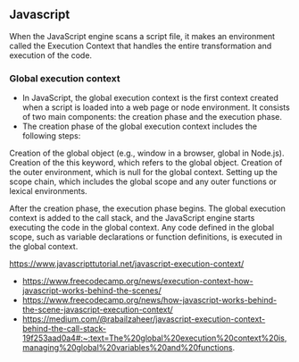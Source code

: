 ## Javascript

When the JavaScript engine scans a script file, it makes an environment called the Execution Context that handles the entire transformation and execution of the code.

### Global execution context
- In JavaScript, the global execution context is the first context created when a script is loaded into a web page or node environment. It consists of two main components: the creation phase and the execution phase.
- The creation phase of the global execution context includes the following steps:

Creation of the global object (e.g., window in a browser, global in Node.js).
Creation of the this keyword, which refers to the global object.
Creation of the outer environment, which is null for the global context.
Setting up the scope chain, which includes the global scope and any outer functions or lexical environments.

After the creation phase, the execution phase begins. The global execution context is added to the call stack, and the JavaScript engine starts executing the code in the global context. Any code defined in the global scope, such as variable declarations or function definitions, is executed in the global context.

https://www.javascripttutorial.net/javascript-execution-context/
- https://www.freecodecamp.org/news/execution-context-how-javascript-works-behind-the-scenes/
- https://www.freecodecamp.org/news/how-javascript-works-behind-the-scene-javascript-execution-context/
- https://medium.com/@rabailzaheer/javascript-execution-context-behind-the-call-stack-19f253aad0a4#:~:text=The%20global%20execution%20context%20is,managing%20global%20variables%20and%20functions.
